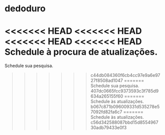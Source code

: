 # dedoduro
<<<<<<< HEAD
<<<<<<< HEAD
<<<<<<< HEAD
<<<<<<< HEAD
Schedule à procura de atualizações.
=======
Schedule sua pesquisa.
>>>>>>> c44db084360f6cb4cc97e9a6e9727f8508ad1047
=======
Schedule sua pesquisa.
>>>>>>> 407dc0665fcc9373593c3f785d9634a265155f60
=======
Schedule às atualizações.
>>>>>>> b067c871b096009331d535278e57092fd82fa6c7
=======
Schedule às atualizações.
>>>>>>> c56d342588087bbd15d855496730adb79433e0f3
